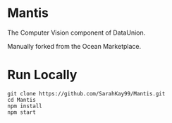 # Mantis

The Computer Vision component of DataUnion.

Manually forked from the Ocean Marketplace.

# Run Locally

```
git clone https://github.com/SarahKay99/Mantis.git
cd Mantis
npm install
npm start
```
